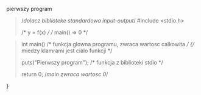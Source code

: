
pierwszy program

> /*dolacz biblioteke standardowa input-output*/
> #include <stdio.h>
>
>
> /*  y = f(x)		*/
> /* 	main() => 0	*/
>
>
>

> int main() /* funkcja glowna programu, zwraca wartosc calkowita */
> {/* miedzy klamrami jest cialo funkcji */
>
>	puts("Pierwszy program"); /* funkcja z biblioteki stdio */
>
>	return 0; /*main zwraca wartosc 0*/

}





